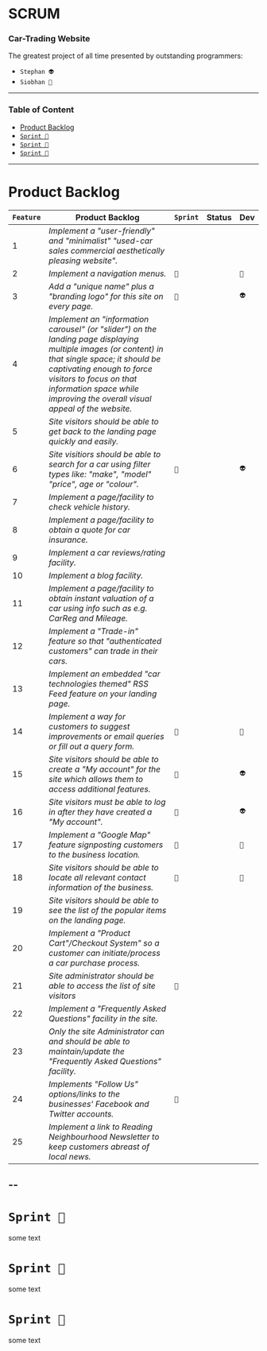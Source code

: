 # SCRUM 
### Car-Trading Website
The greatest project of all time presented by outstanding programmers: 
* `Stephan 👽 `
* `Siobhan 👾`
------------------------------------




### Table of Content
* [Product Backlog](#productbacklog)
* [`Sprint 🍭`](#sprint-1)
* [`Sprint 🍰`](#sprint-2)
* [`Sprint 🍕`](#sprint-3)
------------------------------------




# <a name="productbacklog"></a> Product Backlog

`Feature` | Product Backlog | `Sprint` | Status | Dev
--- | --- | --- | --- | --- 
1 | *Implement a  "user-friendly" and "minimalist"  "used-car sales commercial aesthetically pleasing website".* | | |
2 | *Implement a navigation menus.* |`🍭`| |`👾`
3 | *Add a "unique name" plus  a "branding logo" for this site on every page.*  |`🍭`| |`👽`
4 | *Implement an "information carousel" (or "slider") on the landing page displaying multiple images (or content) in that single space; it should be captivating enough to force visitors to focus on that information space while improving the overall visual appeal of the website.* | | | 
5 | *Site visitors should be able to get back to the landing page quickly and easily.* | | |
6 | *Site visitiors should be able to search for a car  using filter types like: "make",  "model" "price", age or "colour".* |`🍭`| |`👽`
7 | *Implement a page/facility to check vehicle history.* | | |
8 | *Implement a page/facility to obtain a quote for car insurance.* | | |
9 | *Implement a car reviews/rating facility.* | | |
10 | *Implement a blog facility.* | | |
11 | *Implement a page/facility to obtain instant valuation of a car using info such as e.g. CarReg and Mileage.* | | |
12 | *Implement a  "Trade-in" feature so that "authenticated customers" can trade in their cars.* | | |
13 | *Implement an embedded "car technologies themed" RSS Feed feature on your landing page.* | | |
14 | *Implement a way for customers to suggest improvements or  email queries or fill out a query form.* |`🍭`| |`👾`
15 | *Site visitors should be able to create a "My account" for the site which allows them to access additional features.* |`🍭`| |`👽`
16 | *Site visitors must be able to log in after they have created a "My account".* |`🍭`| |`👽`
17 | *Implement a "Google Map" feature signposting customers to the business location.* |`🍭`| |`👾`
18 | *Site visitors should be able to locate all relevant contact information of the business.* |`🍭`| |`👾`
19 | *Site visitors should be able to see the list of the popular items on the landing page.* | | |
20 | *Implement a "Product Cart"/Checkout System" so a customer can initiate/process a car purchase process.* | | |
21 | *Site administrator should be able to access the list of site visitors* |`🍰`| |
22 | *Implement a "Frequently Asked Questions" facility in the site.* | | |
23 | *Only the site Administrator can and should be able to maintain/update the "Frequently Asked Questions" facility.* | | |
24 | *Implements  "Follow Us" options/links to the businesses' Facebook and Twitter accounts.* |`🍰`| |
25 | *Implement a link to Reading Neighbourhood Newsletter to keep customers abreast of local news.* | | |

--
--
      
# <a name="sprint-1"></a> `Sprint 🍭`

some text


# <a name="sprint-2"></a> `Sprint 🍰`

some text

# <a name="sprint-2"></a> `Sprint 🍕`

some text

